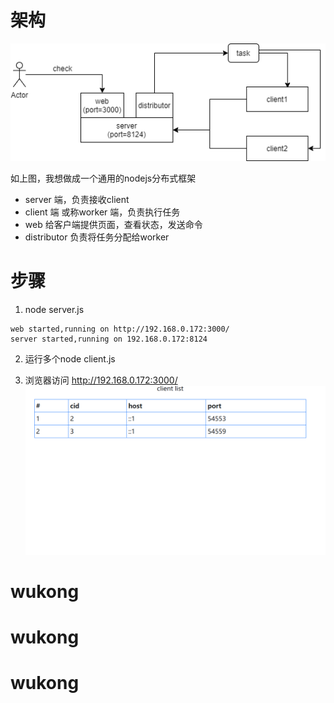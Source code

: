 # 架构

![wukong 架构图](wukong-flow.png)

如上图，我想做成一个通用的nodejs分布式框架

- server 端，负责接收client
- client 端 或称worker 端，负责执行任务
- web 给客户端提供页面，查看状态，发送命令
- distributor 负责将任务分配给worker


# 步骤
1. node server.js
```
web started,running on http://192.168.0.172:3000/
server started,running on 192.168.0.172:8124
```
2. 运行多个node client.js

3. 浏览器访问 http://192.168.0.172:3000/
![页面](web-page.png)




# wukong
# wukong
# wukong
